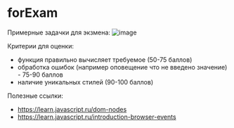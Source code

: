 # forExam
Примерные задачки для экзмена:
![image](https://user-images.githubusercontent.com/79380869/219969238-034232d8-73cc-456b-9a14-48f1f19dc78b.png)

Критерии для оценки:
- функция правильно вычисляет требуемое (50-75 баллов)
- обработка ошибок (например оповещение что не введено значение) -  75-90 баллов
- наличие уникальных стилей (90-100 баллов)

Полезные ссылки:
- https://learn.javascript.ru/dom-nodes
- https://learn.javascript.ru/introduction-browser-events
